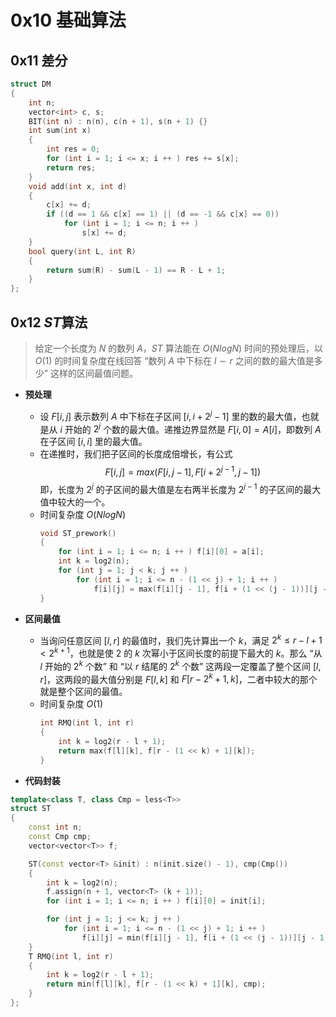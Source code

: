 # 0x10 基础算法

## 0x11 差分
```C++
struct DM
{
    int n;
    vector<int> c, s;
    BIT(int n) : n(n), c(n + 1), s(n + 1) {}
    int sum(int x)
    {
        int res = 0;
        for (int i = 1; i <= x; i ++ ) res += s[x];
        return res;
    }
    void add(int x, int d)
    {
        c[x] += d;
        if ((d == 1 && c[x] == 1) || (d == -1 && c[x] == 0))
            for (int i = 1; i <= n; i ++ )
                s[x] += d;
    }
    bool query(int L, int R)
    {
        return sum(R) - sum(L - 1) == R - L + 1;
    }
};
```

## 0x12 $ST$算法
> 给定一个长度为 $N$ 的数列 $A$，$ST$ 算法能在 $O(NlogN)$ 时间的预处理后，以 $O(1)$ 的时间复杂度在线回答 “数列 $A$ 中下标在 $l \sim r$ 之间的数的最大值是多少” 这样的区间最值问题。

- **预处理**
  - 设 $F[i, j]$ 表示数列 $A$ 中下标在子区间 $[i, i + 2^j - 1]$ 里的数的最大值，也就是从 $i$ 开始的 $2^j$ 个数的最大值。递推边界显然是 $F[i, 0] = A[i]$，即数列 $A$ 在子区间 $[i, i]$ 里的最大值。
  - 在递推时，我们把子区间的长度成倍增长，有公式 
    $$
    F[i, j] = max(F[i, j - 1], F[i + 2^{j - 1}, j - 1])
    $$
    即，长度为 $2^j$ 的子区间的最大值是左右两半长度为 $2^{j - 1}$ 的子区间的最大值中较大的一个。
  - 时间复杂度 $O(NlogN)$
    ```C++
    void ST_prework()
    {
        for (int i = 1; i <= n; i ++ ) f[i][0] = a[i];
        int k = log2(n);
        for (int j = 1; j < k; j ++ )
            for (int i = 1; i <= n - (1 << j) + 1; i ++ )
                f[i][j] = max(f[i][j - 1], f[i + (1 << (j - 1))][j - 1]);
    }
    ```

- **区间最值**
  - 当询问任意区间 $[l, r]$ 的最值时，我们先计算出一个 $k$，满足 $2^k \leq r - l + 1 < 2^{k + 1}$，也就是使 $2$ 的 $k$ 次幂小于区间长度的前提下最大的 $k$。那么 “从 $l$ 开始的 $2^k$ 个数” 和 “以 $r$ 结尾的 $2^k$ 个数” 这两段一定覆盖了整个区间 $[l, r]$，这两段的最大值分别是 $F[l, k]$ 和 $F[r - 2^k + 1, k]$，二者中较大的那个就是整个区间的最值。
  - 时间复杂度 $O(1)$
    ```C++
    int RMQ(int l, int r)
    {
        int k = log2(r - l + 1);
        return max(f[l][k], f[r - (1 << k) + 1][k]);
    }
    ```

- **代码封装**
```C++
template<class T, class Cmp = less<T>>
struct ST
{
    const int n;
    const Cmp cmp;
    vector<vector<T>> f;

    ST(const vector<T> &init) : n(init.size() - 1), cmp(Cmp())
    {
        int k = log2(n);
        f.assign(n + 1, vector<T> (k + 1));
        for (int i = 1; i <= n; i ++ ) f[i][0] = init[i];

        for (int j = 1; j <= k; j ++ )
            for (int i = 1; i <= n - (1 << j) + 1; i ++ )
                f[i][j] = min(f[i][j - 1], f[i + (1 << (j - 1))][j - 1], cmp);
    }
    T RMQ(int l, int r)
    {
        int k = log2(r - l + 1);
        return min(f[l][k], f[r - (1 << k) + 1][k], cmp);
    }
};
```